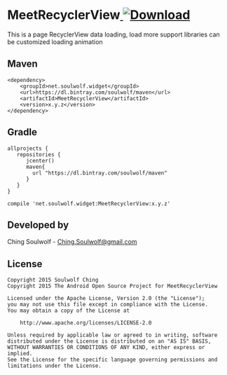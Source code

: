 # MeetRecyclerView[ ![Download](https://api.bintray.com/packages/soulwolf/maven/MeetRecyclerView/images/download.svg) ](https://bintray.com/soulwolf/maven/MeetRecyclerView/_latestVersion)
This is a page RecyclerView data loading, load more support libraries can be customized loading animation


## Maven
	<dependency>
  	    <groupId>net.soulwolf.widget</groupId>
		<url>https://dl.bintray.com/soulwolf/maven</url>
  	    <artifactId>MeetRecyclerView</artifactId>
  	    <version>x.y.z</version>
	</dependency>
## Gradle
	allprojects {
       repositories {
          jcenter()
          maven{
            url "https://dl.bintray.com/soulwolf/maven"
          }
       }
	}
	
	compile 'net.soulwolf.widget:MeetRecyclerView:x.y.z'

## Developed by
 Ching Soulwolf - <a href='javascript:'>Ching.Soulwolf@gmail.com</a>


## License
	Copyright 2015 Soulwolf Ching
	Copyright 2015 The Android Open Source Project for MeetRecyclerView
	
	Licensed under the Apache License, Version 2.0 (the "License");
	you may not use this file except in compliance with the License.
	You may obtain a copy of the License at

	    http://www.apache.org/licenses/LICENSE-2.0
	
	Unless required by applicable law or agreed to in writing, software
	distributed under the License is distributed on an "AS IS" BASIS,
	WITHOUT WARRANTIES OR CONDITIONS OF ANY KIND, either express or implied.
	See the License for the specific language governing permissions and
	limitations under the License.
	





